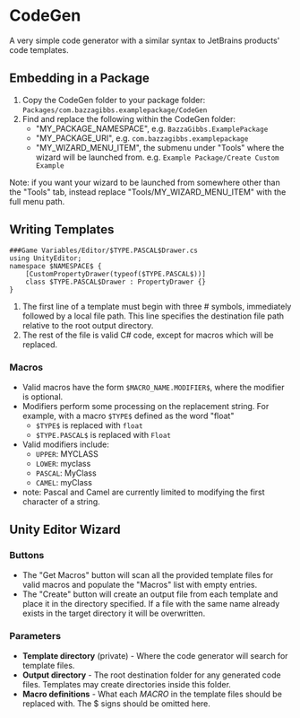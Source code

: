 ﻿# CodeGen

A very simple code generator with a similar syntax to JetBrains products' code templates.

## Embedding in a Package

1. Copy the CodeGen folder to your package folder: `Packages/com.bazzagibbs.examplepackage/CodeGen`
2. Find and replace the following within the CodeGen folder:
   - "MY_PACKAGE_NAMESPACE", e.g. `BazzaGibbs.ExamplePackage`
   - "MY_PACKAGE_URI", e.g. `com.bazzagibbs.examplepackage`
   - "MY_WIZARD_MENU_ITEM", the submenu under "Tools" where the wizard will be launched from. 
   e.g. `Example Package/Create Custom Example`

Note: if you want your wizard to be launched from somewhere other than the "Tools" tab, instead replace "Tools/MY_WIZARD_MENU_ITEM" with the full menu path.


## Writing Templates

```
###Game Variables/Editor/$TYPE.PASCAL$Drawer.cs
using UnityEditor;
namespace $NAMESPACE$ {
    [CustomPropertyDrawer(typeof($TYPE.PASCAL$))]
    class $TYPE.PASCAL$Drawer : PropertyDrawer {}
}
```

1. The first line of a template must begin with three # symbols, immediately followed by a local file path.
This line specifies the destination file path relative to the root output directory.
2. The rest of the file is valid C# code, except for macros which will be replaced.

### Macros

- Valid macros have the form `$MACRO_NAME.MODIFIER$`, where the modifier is optional.
- Modifiers perform some processing on the replacement string. For example, with a macro `$TYPE$` defined as the word "float"
  - `$TYPE$` is replaced with `float`
  - `$TYPE.PASCAL$` is replaced with `Float`
- Valid modifiers include:
    - `UPPER`: MYCLASS
    - `LOWER`: myclass
    - `PASCAL`: MyClass
    - `CAMEL`: myClass
- note: Pascal and Camel are currently limited to modifying the first character of a string.

## Unity Editor Wizard

### Buttons

- The "Get Macros" button will scan all the provided template files for valid macros and populate the "Macros" list with
empty entries.
- The "Create" button will create an output file from each template and place it in the directory specified. If a file with the same name
already exists in the target directory it will be overwritten.

### Parameters

- **Template directory** (private) - Where the code generator will search for template files.
- **Output directory** - The root destination folder for any generated code files. Templates may create directories inside this folder.
- **Macro definitions** - What each $MACRO$ in the template files should be replaced with. The $ signs should be omitted here.
